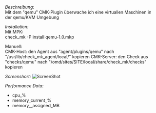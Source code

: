 *Beschreibung:*  
  Mit dem "qemu" CMK-Plugin überwache ich eine virtuallen Maschinen in der qemu/KVM Umgebung
  
*Installation:*  
Mit MPK:  
check_mk -P install qemu-1.0.mkp
    
Manuell:  
CMK-Host:   den Agent aus "agent/plugins/qemu" nach "/usr/lib/check_mk_agent/local/" kopieren
CMK-Server: den Check aus "checks/qemu" nach "/omd/sites/SITE/local/share/check_mk/checks" kopieren
  
*Screenshort:*
![ScreenShot](https://github.com/christianbur/check_mk/blob/master/qemu_kvm/screenshort_qemu.png)

*Performance Data:*
  - cpu_%   
  - memory_current_%  
  - memory__assigned_MB  
